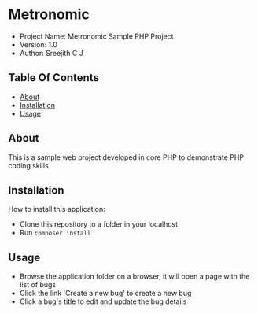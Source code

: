 # Metronomic

* Project Name: Metronomic Sample PHP Project
* Version:     1.0
* Author:      Sreejith C J

## Table Of Contents

* [About](#about)
* [Installation](#installation)
* [Usage](#usage)

## About

This is a sample web project developed in core PHP to demonstrate PHP coding skills

## Installation

How to install this application:

* Clone this repository to a folder in your localhost
* Run `composer install`

## Usage

* Browse the application folder on a browser, it will open a page with the list of bugs
* Click the link 'Create a new bug' to create a new bug
* Click a bug's title to edit and update the bug details
